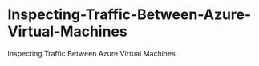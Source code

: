 # Inspecting-Traffic-Between-Azure-Virtual-Machines
Inspecting Traffic Between Azure Virtual Machines
